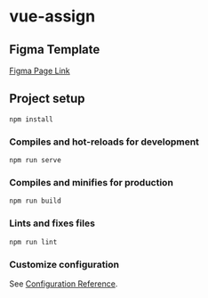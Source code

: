 # vue-assign
## Figma Template
[Figma Page Link](https://www.figma.com/design/KEQr0MHpE7Mhzsg5FQsUqp/Portfolio-template---Edit-this-portfolio-and-export-it-as-HTML---Get-your-portflio-live-in-no-time-(Community))
## Project setup
```
npm install
```

### Compiles and hot-reloads for development
```
npm run serve
```

### Compiles and minifies for production
```
npm run build
```

### Lints and fixes files
```
npm run lint
```

### Customize configuration
See [Configuration Reference](https://cli.vuejs.org/config/).


